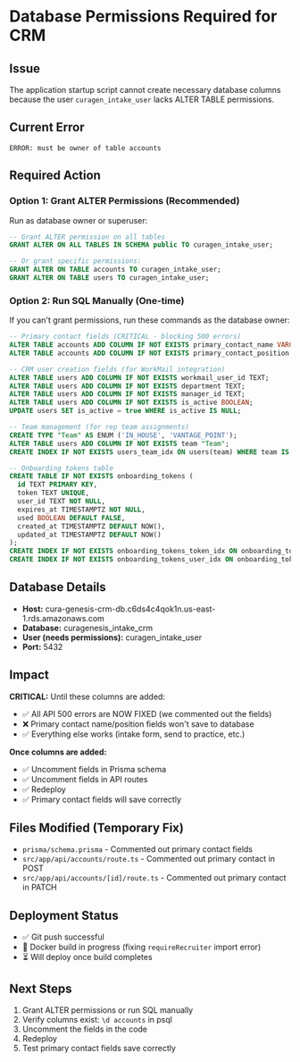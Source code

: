 # Database Permissions Required for CRM

## Issue
The application startup script cannot create necessary database columns because the user `curagen_intake_user` lacks ALTER TABLE permissions.

## Current Error
```
ERROR: must be owner of table accounts
```

## Required Action

### Option 1: Grant ALTER Permissions (Recommended)
Run as database owner or superuser:

```sql
-- Grant ALTER permission on all tables
GRANT ALTER ON ALL TABLES IN SCHEMA public TO curagen_intake_user;

-- Or grant specific permissions:
GRANT ALTER ON TABLE accounts TO curagen_intake_user;
GRANT ALTER ON TABLE users TO curagen_intake_user;
```

### Option 2: Run SQL Manually (One-time)
If you can't grant permissions, run these commands as the database owner:

```sql
-- Primary contact fields (CRITICAL - blocking 500 errors)
ALTER TABLE accounts ADD COLUMN IF NOT EXISTS primary_contact_name VARCHAR(255);
ALTER TABLE accounts ADD COLUMN IF NOT EXISTS primary_contact_position VARCHAR(255);

-- CRM user creation fields (for WorkMail integration)
ALTER TABLE users ADD COLUMN IF NOT EXISTS workmail_user_id TEXT;
ALTER TABLE users ADD COLUMN IF NOT EXISTS department TEXT;
ALTER TABLE users ADD COLUMN IF NOT EXISTS manager_id TEXT;
ALTER TABLE users ADD COLUMN IF NOT EXISTS is_active BOOLEAN;
UPDATE users SET is_active = true WHERE is_active IS NULL;

-- Team management (for rep team assignments)
CREATE TYPE "Team" AS ENUM ('IN_HOUSE', 'VANTAGE_POINT');
ALTER TABLE users ADD COLUMN IF NOT EXISTS team "Team";
CREATE INDEX IF NOT EXISTS users_team_idx ON users(team) WHERE team IS NOT NULL;

-- Onboarding tokens table
CREATE TABLE IF NOT EXISTS onboarding_tokens (
  id TEXT PRIMARY KEY,
  token TEXT UNIQUE,
  user_id TEXT NOT NULL,
  expires_at TIMESTAMPTZ NOT NULL,
  used BOOLEAN DEFAULT FALSE,
  created_at TIMESTAMPTZ DEFAULT NOW(),
  updated_at TIMESTAMPTZ DEFAULT NOW()
);
CREATE INDEX IF NOT EXISTS onboarding_tokens_token_idx ON onboarding_tokens(token);
CREATE INDEX IF NOT EXISTS onboarding_tokens_user_idx ON onboarding_tokens(user_id);
```

## Database Details
- **Host:** cura-genesis-crm-db.c6ds4c4qok1n.us-east-1.rds.amazonaws.com
- **Database:** curagenesis_intake_crm
- **User (needs permissions):** curagen_intake_user
- **Port:** 5432

## Impact
**CRITICAL:** Until these columns are added:
- ✅ All API 500 errors are NOW FIXED (we commented out the fields)
- ❌ Primary contact name/position fields won't save to database
- ✅ Everything else works (intake form, send to practice, etc.)

**Once columns are added:**
- ✅ Uncomment fields in Prisma schema
- ✅ Uncomment fields in API routes
- ✅ Redeploy
- ✅ Primary contact fields will save correctly

## Files Modified (Temporary Fix)
- `prisma/schema.prisma` - Commented out primary contact fields
- `src/app/api/accounts/route.ts` - Commented out primary contact in POST
- `src/app/api/accounts/[id]/route.ts` - Commented out primary contact in PATCH

## Deployment Status
- ✅ Git push successful
- 🔄 Docker build in progress (fixing `requireRecruiter` import error)
- ⏳ Will deploy once build completes

## Next Steps
1. Grant ALTER permissions or run SQL manually
2. Verify columns exist: `\d accounts` in psql
3. Uncomment the fields in the code
4. Redeploy
5. Test primary contact fields save correctly

